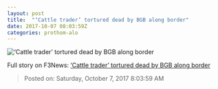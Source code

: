 ```yaml
---
layout: post
title:  "‘Cattle trader’ tortured dead by BGB along border"
date: 2017-10-07 08:03:59Z
categories: prothom-alo
---
```


![‘Cattle trader’ tortured dead by BGB along border](http://en.prothom-alo.com/contents/cache/images/1200x630x1/uploads/media/2016/08/05/ab9805c0eb91e09299a8104751107138-panchagor.png?jadewits_media_id=106043)




Full story on F3News: [‘Cattle trader’ tortured dead by BGB along border](http://www.f3nws.com/n/j2nZNG)

> Posted on: Saturday, October 7, 2017 8:03:59 AM
